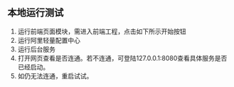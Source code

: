 ## 本地运行测试

1.  运行前端页面模块，需进入前端工程，点击如下所示开始按钮
2.  运行阿里轻量配置中心
3.  运行后台服务
4.  打开网页查看是否连通。若不连通，可登陆127.0.0.1:8080查看具体服务是否已经启动。
5.  如仍无法连通，重启试试。